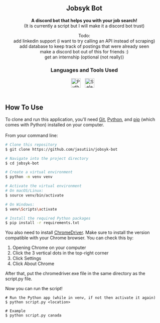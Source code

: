 <div align="center">
  <h2>Jobsyk Bot</h2>
  <p><strong>A discord bot that helps you with your job search!</strong><br>(It is currently a script but I will make it a discord bot trust)</p>
</div>

<div align="center">
<p>
Todo:
<br> add linkedin support (i want to try calling an API instead of scraping)
<br> add database to keep track of postings that were already seen
<br> make a discord bot out of this for friends :)
<br> get an internship (optional (not really))
</p> 
</div>

<div align="center">
<h3>Languages and Tools Used</h3>
<a href="https://www.python.org/" target="blank"><img alt="Python" width="30px" style="padding-right:10px;" src="https://cdn.jsdelivr.net/gh/devicons/devicon/icons/python/python-original.svg" /></a>
<a href="https://www.selenium.dev/" target="blank"><img alt="Selenium" width="30px" style="padding-right:10px;" src="https://cdn.jsdelivr.net/gh/devicons/devicon/icons/selenium/selenium-original.svg" /></a>
</div>
<br>

## How To Use

To clone and run this application, you'll need [Git](https://git-scm.com), [Python](https://www.python.org/downloads/), and [pip](https://pip.pypa.io/en/stable/) (which comes with Python) installed on your computer.<br><br> From your command line:

```bash
# Clone this repository
$ git clone https://github.com/jasutiin/jobsyk-bot

# Navigate into the project directory
$ cd jobsyk-bot

# Create a virtual environment
$ python -m venv venv

# Activate the virtual environment
# On macOS/Linux:
$ source venv/bin/activate

# On Windows:
$ venv\Scripts\activate

# Install the required Python packages
$ pip install -r requirements.txt
```

You also need to install [ChromeDriver](https://developer.chrome.com/docs/chromedriver/downloads). Make sure to install the version compatible with your Chrome browser. You can check this by:

1. Opening Chrome on your computer
2. Click the 3 vertical dots in the top-right corner
3. Click Settings
4. Click About Chrome

After that, put the chromedriver.exe file in the same directory as the script.py file.

Now you can run the script!

```
# Run the Python app (while in venv, if not then activate it again)
$ python script.py <location>

# Example
$ python script.py canada
```
